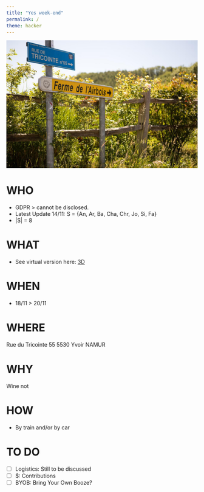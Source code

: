 ```yaml
---
title: "Yes week-end"
permalink: /
theme: hacker
---
```

![alt image](260650734.jpg "Rue du Tricointe 55 5530 Yvoir")
# WHO
- GDPR > cannot be disclosed.
- Latest Update 14/11: S = {An, Ar, Ba, Cha, Chr, Jo, Si, Fa}
- |S| = 8
# WHAT
- See virtual version here: [3D](https://my.matterport.com/show/?m=GHvoKFJAGii)
# WHEN
- 18/11 > 20/11
# WHERE
Rue du Tricointe 55 
5530 Yvoir NAMUR
# WHY
Wine not
# HOW
- By train and/or by car
# TO DO
- [ ] Logistics: Still to be discussed
- [ ] $: Contributions
- [ ] BYOB: Bring Your Own Booze?
